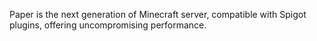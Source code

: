 Paper is the next generation of Minecraft server, compatible with Spigot plugins, offering uncompromising performance.
